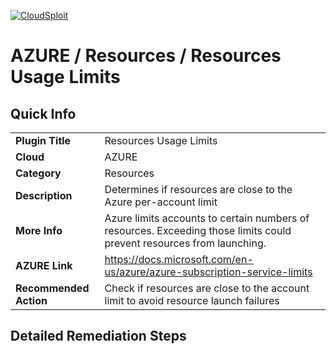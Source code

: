 [![CloudSploit](https://cloudsploit.com/img/logo-new-big-text-100.png "CloudSploit")](https://cloudsploit.com)

# AZURE / Resources / Resources Usage Limits

## Quick Info

| | |
|-|-|
| **Plugin Title** | Resources Usage Limits |
| **Cloud** | AZURE |
| **Category** | Resources |
| **Description** | Determines if resources are close to the Azure per-account limit |
| **More Info** | Azure limits accounts to certain numbers of resources. Exceeding those limits could prevent resources from launching. |
| **AZURE Link** | https://docs.microsoft.com/en-us/azure/azure-subscription-service-limits |
| **Recommended Action** | Check if resources are close to the account limit to avoid resource launch failures |

## Detailed Remediation Steps


